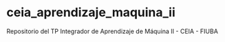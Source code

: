 # ceia_aprendizaje_maquina_ii
Repositorio del TP Integrador de Aprendizaje de Máquina II - CEIA - FIUBA
